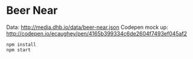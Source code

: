 # Beer Near

Data: http://media.dhb.io/data/beer-near.json
Codepen mock up: http://codepen.io/ecaughey/pen/4165b399334c6de2604f7493ef045af2
```
npm install 
npm start
```
